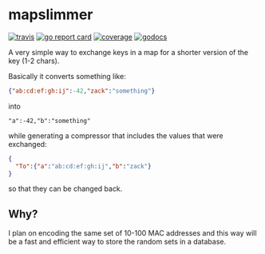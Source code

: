 # mapslimmer

[![travis](https://travis-ci.org/schollz/mapslimmer.svg?branch=master)](https://travis-ci.org/schollz/mapslimmer) 
[![go report card](https://goreportcard.com/badge/github.com/schollz/mapslimmer)](https://goreportcard.com/report/github.com/schollz/mapslimmer) 
[![coverage](https://img.shields.io/badge/coverage-92%25-brightgreen.svg)](https://gocover.io/github.com/schollz/mapslimmer)
[![godocs](https://godoc.org/github.com/schollz/mapslimmer?status.svg)](https://godoc.org/github.com/schollz/mapslimmer) 

A very simple way to exchange keys in a map for a shorter version of the key (1-2 chars).

Basically it converts something like:

```json
{"ab:cd:ef:gh:ij":-42,"zack":"something"}
```

into

```
"a":-42,"b":"something"
```

while generating a compressor that includes the values that were exchanged:

```json
{
  "To":{"a":"ab:cd:ef:gh:ij","b":"zack"}
}
```

so that they can be changed back.

## Why?

I plan on encoding the same set of 10-100 MAC addresses and this way will be a fast and efficient way to store the random sets in a database.
